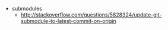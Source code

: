 - submodules
    + http://stackoverflow.com/questions/5828324/update-git-submodule-to-latest-commit-on-origin
